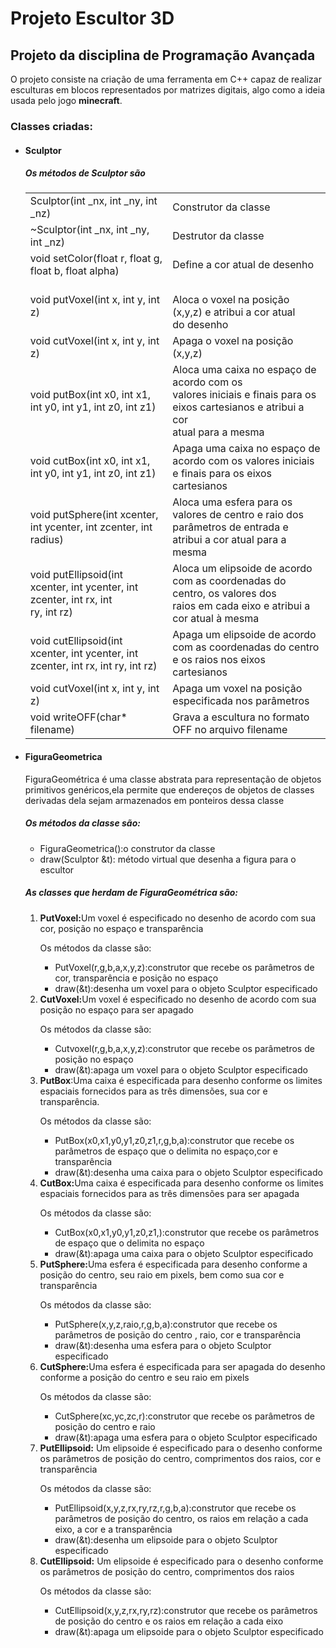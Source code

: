 # Projeto Escultor 3D
<h2>Projeto da disciplina de Programação Avançada</h2>
<p>O projeto consiste na criação de uma ferramenta em C++ capaz de realizar esculturas em blocos representados por matrizes digitais, algo como a ideia usada pelo jogo <b>minecraft</b>.</p>
<h3>Classes criadas: </h3>
<ul>
<li><h4>Sculptor</h4></li>
  <h5>Os métodos de Sculptor são</h5>
<table class="tg">
  <tr>
    <td class="tg-0pky">Sculptor(int _nx, int _ny, int _nz)</td>
    <td class="tg-0pky">Construtor da classe</td>
  </tr>
  <tr>
    <td class="tg-0pky">~Sculptor(int _nx, int _ny, int _nz)</td>
    <td class="tg-0pky">Destrutor da classe</td>
  </tr>
  <tr>
    <td class="tg-0pky">void setColor(float r, float g, float b, float alpha)</td>
    <td class="tg-0pky">Define a cor atual de desenho</td>
  </tr>
  <tr>
    <td class="tg-0pky">void putVoxel(int x, int y, int z)</td>
    <td class="tg-0pky"><br>Aloca o voxel na posição (x,y,z) e atribui a cor atual <br>do desenho<br></td>
  </tr>
  <tr>
    <td class="tg-0pky">void cutVoxel(int x, int y, int z)</td>
    <td class="tg-0pky">Apaga o voxel na posição (x,y,z) </td>
  </tr>
  <tr>
    <td class="tg-0pky">void putBox(int x0, int x1, int y0, int y1, int z0, int z1)</td>
    <td class="tg-0pky">Aloca uma caixa no espaço de acordo com os <br>valores iniciais e finais para os eixos cartesianos e  atribui a cor<br>atual para a mesma</td>
  </tr>
  <tr>
    <td class="tg-0pky">void cutBox(int x0, int x1, int y0, int y1, int z0, int z1)</td>
    <td class="tg-0pky">Apaga uma caixa no espaço de acordo com os valores iniciais<br> e finais para os eixos cartesianos </td>
  </tr>
  <tr>
    <td class="tg-0lax">void putSphere(int xcenter, int ycenter, int zcenter, int radius)</td>
    <td class="tg-0lax">Aloca uma esfera para os valores de centro e raio dos parâmetros de entrada e <br>atribui a cor atual para a mesma</td>
  </tr>
  <tr>
    <td class="tg-0lax">void putEllipsoid(int xcenter, int ycenter, int zcenter, int rx, int<br> ry, int rz)</td>
    <td class="tg-0lax">Aloca um elipsoide de acordo com as coordenadas do centro, os valores dos <br>raios em cada eixo e atribui a cor atual à mesma</td>
  </tr>
  <tr>
    <td class="tg-0lax">void cutEllipsoid(int xcenter, int ycenter, int zcenter, int rx, int ry, int rz)</td>
    <td class="tg-0lax">Apaga um elipsoide de acordo com as coordenadas do centro e os raios nos eixos cartesianos</td>
  </tr>
  <tr>
    <td class="tg-0lax">void cutVoxel(int x, int y, int z)</td>
    <td class="tg-0lax">Apaga um voxel na posição especificada nos parâmetros</td>
  </tr>
  <tr>
    <td class="tg-0lax">void writeOFF(char* filename)</td>
    <td class="tg-0lax">Grava a escultura no formato OFF no arquivo filename</td>
  </tr>
</table>
<li><h4>FiguraGeometrica</h4></li>
  <p>FiguraGeométrica é uma classe abstrata para representação de objetos primitivos genéricos,ela permite que endereços de objetos de classes derivadas dela sejam armazenados em ponteiros dessa classe</p>
  <h5>Os métodos da classe são:</h5>
  <ul>
    <li>FiguraGeometrica():o construtor da classe</li>
    <li>draw(Sculptor &t): método virtual que desenha a figura para o escultor</li>
  </ul>
  <h5>As classes que herdam de FiguraGeométrica são: </h5>
  <ol>
    <li><b>PutVoxel:</b>Um voxel é especificado no desenho de acordo com sua cor, posição no espaço e transparência</li>
    <p>Os métodos da classe são:</p>
    <ul>
      <li>PutVoxel(r,g,b,a,x,y,z):construtor que recebe os parâmetros de cor, transparência e posição no espaço</li>
      <li>draw(&t):desenha um voxel para o objeto Sculptor especificado</li>
    </ul>
    <li><b>CutVoxel:</b>Um voxel é especificado no desenho de acordo com sua posição no espaço para ser apagado</li>
    <p>Os métodos da classe são:</p>
    <ul>
      <li>Cutvoxel(r,g,b,a,x,y,z):construtor que recebe os parâmetros de posição no espaço</li>
      <li>draw(&t):apaga um voxel para o objeto Sculptor especificado</li>
    </ul>
    <li><b>PutBox</b>:Uma caixa é especificada para desenho conforme os limites espaciais fornecidos para as três dimensões, sua cor e transparência.</li>
    <p>Os métodos da classe são:</p>
    <ul>
      <li>PutBox(x0,x1,y0,y1,z0,z1,r,g,b,a):construtor que recebe os parâmetros de espaço que o delimita no espaço,cor e transparência</li>
      <li>draw(&t):desenha uma caixa para o objeto Sculptor especificado</li>
    </ul>
    <li><b>CutBox:</b>Uma caixa é especificada para desenho conforme os limites espaciais fornecidos para as três dimensões para ser apagada</li>
    <p>Os métodos da classe são:</p>
    <ul>
      <li>CutBox(x0,x1,y0,y1,z0,z1,):construtor que recebe os parâmetros de espaço que o delimita no espaço</li>
      <li>draw(&t):apaga uma caixa para o objeto Sculptor especificado</li>
    </ul>
    <li><b>PutSphere:</b>Uma esfera é especificada para desenho conforme a posição do centro, seu raio em pixels, bem como sua cor e transparência</li>
    <p>Os métodos da classe são:</p>
    <ul>
      <li>PutSphere(x,y,z,raio,r,g,b,a):construtor que recebe os parâmetros de posição do centro , raio, cor e transparência</li>
      <li>draw(&t):desenha uma esfera para o objeto Sculptor especificado</li>
    </ul>
  <li><b>CutSphere:</b>Uma esfera é especificada para ser apagada do desenho conforme a posição do centro e seu raio em pixels</li>
    <p>Os métodos da classe são:</p>
    <ul>
      <li>CutSphere(xc,yc,zc,r):construtor que recebe os parâmetros de posição do centro e raio</li>
      <li>draw(&t):apaga uma esfera para o objeto Sculptor especificado</li>
    </ul>
    <li><b>PutEllipsoid:</b> Um elipsoide é especificado para o desenho conforme os parâmetros de posição do centro, comprimentos dos raios, cor e transparência</li>
    <p>Os métodos da classe são:</p>
    <ul>
      <li>PutEllipsoid(x,y,z,rx,ry,rz,r,g,b,a):construtor que recebe os parâmetros de posição do centro, os raios em relação a cada eixo, a cor e a transparência</li>
      <li>draw(&t):desenha um elipsoide para o objeto Sculptor especificado</li>
    </ul>
    <li><b>CutEllipsoid:</b> Um elipsoide é especificado para o desenho conforme os parâmetros de posição do centro, comprimentos dos raios</li>
    <p>Os métodos da classe são:</p>
    <ul>
      <li>CutEllipsoid(x,y,z,rx,ry,rz):construtor que recebe os parâmetros de posição do centro e os raios em relação a cada eixo</li>
      <li>draw(&t):apaga um elipsoide para o objeto Sculptor especificado</li>
    </ul>
  </ol>
</ul>

